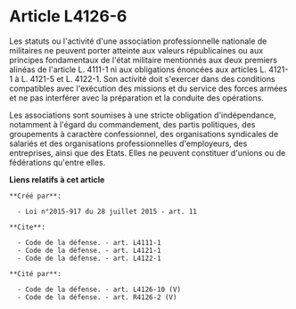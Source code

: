 # Article L4126-6

Les statuts ou l'activité d'une association professionnelle nationale de militaires ne peuvent porter atteinte aux valeurs
républicaines ou aux principes fondamentaux de l'état militaire mentionnés aux deux premiers alinéas de l'article L. 4111-1
ni aux obligations énoncées aux articles L. 4121-1 à L. 4121-5 et L. 4122-1. Son activité doit s'exercer dans des conditions
compatibles avec l'exécution des missions et du service des forces armées et ne pas interférer avec la préparation et la
conduite des opérations. 

Les associations sont soumises à une stricte obligation d'indépendance, notamment à l'égard du commandement, des partis
politiques, des groupements à caractère confessionnel, des organisations syndicales de salariés et des organisations
professionnelles d'employeurs, des entreprises, ainsi que des Etats. Elles ne peuvent constituer d'unions ou de fédérations
qu'entre elles.

**Liens relatifs à cet article**

	**Créé par**:

	  - Loi n°2015-917 du 28 juillet 2015 - art. 11

	**Cite**:

	  - Code de la défense. - art. L4111-1
	  - Code de la défense. - art. L4121-1
	  - Code de la défense. - art. L4122-1

	**Cité par**:

	  - Code de la défense. - art. L4126-10 (V)
	  - Code de la défense. - art. R4126-2 (V)
